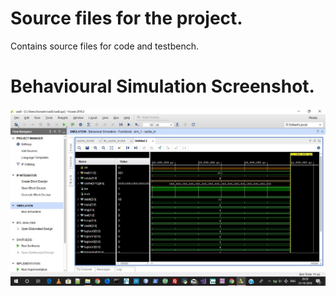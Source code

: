 # Source files for the project.

Contains source files for code and testbench.

# Behavioural Simulation Screenshot.
<img src="https://raw.githubusercontent.com/aviborn2fly/4_way_set-associative_cache/master/src_m/cad2_screenshot.jpg" alt=" Behavioural Simulation Screenshot">
